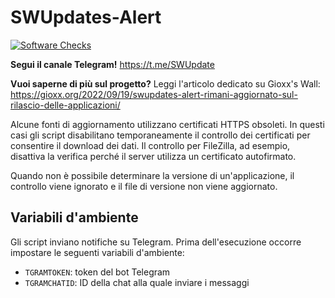 # SWUpdates-Alert
[![Software Checks](https://github.com/gioxx/SWUpdates-Alert/actions/workflows/software.yml/badge.svg)](https://github.com/gioxx/SWUpdates-Alert/actions/workflows/software.yml)

**Segui il canale Telegram!**
https://t.me/SWUpdate

**Vuoi saperne di più sul progetto?** Leggi l'articolo dedicato su Gioxx's Wall:
https://gioxx.org/2022/09/19/swupdates-alert-rimani-aggiornato-sul-rilascio-delle-applicazioni/

Alcune fonti di aggiornamento utilizzano certificati HTTPS obsoleti. In questi
casi gli script disabilitano temporaneamente il controllo dei certificati per
consentire il download dei dati. Il controllo per FileZilla, ad esempio,
disattiva la verifica perché il server utilizza un certificato autofirmato.

Quando non è possibile determinare la versione di un'applicazione, il controllo viene ignorato e il file di versione non viene aggiornato.

## Variabili d'ambiente

Gli script inviano notifiche su Telegram. Prima dell'esecuzione occorre impostare le seguenti variabili d'ambiente:

* `TGRAMTOKEN`: token del bot Telegram
* `TGRAMCHATID`: ID della chat alla quale inviare i messaggi
